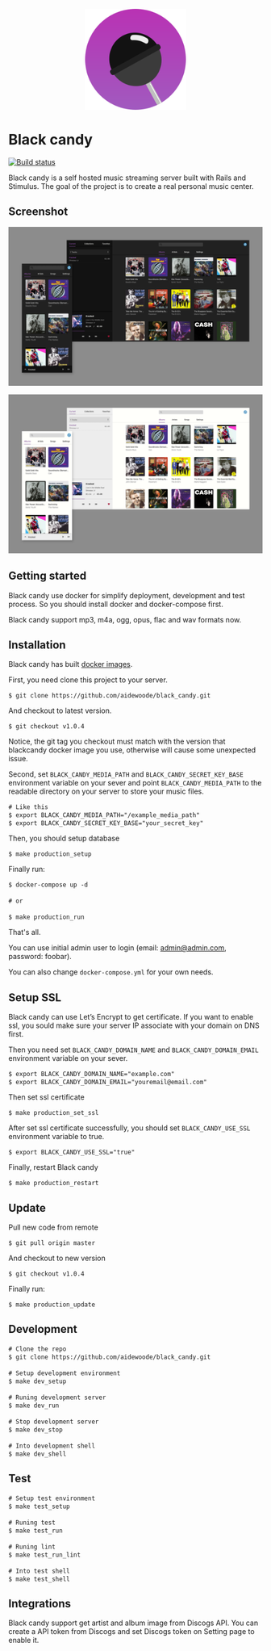 <p align='center'>
  <img alt='Black candy logo' width='200' src='app/frontend/images/logo.svg'>
</p>

# Black candy
[![Build status](https://travis-ci.org/aidewoode/black_candy.svg?branch=master)](https://travis-ci.org/aidewoode/black_candy)

Black candy is a self hosted music streaming server built with Rails and Stimulus. The goal of the project is to create a real personal music center.

## Screenshot
![screenshot theme dark](images/screenshot_theme_dark.png)

![screenshot theme light](images/screenshot_theme_light.png)


## Getting started

Black candy use docker for simplify deployment, development and test process. So you should install docker and docker-compose first.

Black candy support mp3, m4a, ogg, opus, flac and wav formats now.

## Installation

Black candy has built [docker images](https://hub.docker.com/r/blackcandy/blackcandy).

First, you need clone this project to your server. 

```
$ git clone https://github.com/aidewoode/black_candy.git
```

And checkout to latest version.

```
$ git checkout v1.0.4
```

Notice, the git tag you checkout must match with the version that blackcandy docker image you use, otherwise will cause some unexpected issue.

Second, set `BLACK_CANDY_MEDIA_PATH` and `BLACK_CANDY_SECRET_KEY_BASE` environment variable on your sever and point `BLACK_CANDY_MEDIA_PATH` to the readable directory on your server to store your music files.

```shell
# Like this
$ export BLACK_CANDY_MEDIA_PATH="/example_media_path"
$ export BLACK_CANDY_SECRET_KEY_BASE="your_secret_key"
```

Then, you should setup database

```shell
$ make production_setup 
```

Finally run:

```shell
$ docker-compose up -d

# or

$ make production_run
```

That's all. 

You can use initial admin user to login (email: admin@admin.com, password: foobar).

You can also change `docker-compose.yml` for your own needs.

## Setup SSL

Black candy can use Let’s Encrypt to get certificate. If you want to enable ssl, you sould make sure your server IP associate with your domain on DNS first.

Then you need set `BLACK_CANDY_DOMAIN_NAME` and `BLACK_CANDY_DOMAIN_EMAIL` environment variable on your sever.

```shell
$ export BLACK_CANDY_DOMAIN_NAME="example.com"
$ export BLACK_CANDY_DOMAIN_EMAIL="youremail@email.com"
```

Then set ssl certificate 

```shell
$ make production_set_ssl
```

After set ssl certificate successfully, you should set `BLACK_CANDY_USE_SSL` environment variable to true.

```shell
$ export BLACK_CANDY_USE_SSL="true"
```

Finally, restart Black candy

```shell
$ make production_restart
```

## Update

Pull new code from remote

```shell
$ git pull origin master
```

And checkout to new version

```shell
$ git checkout v1.0.4
```

Finally run:

```shell
$ make production_update 
```

## Development

```shell
# Clone the repo
$ git clone https://github.com/aidewoode/black_candy.git

# Setup development environment
$ make dev_setup

# Runing development server
$ make dev_run

# Stop development server
$ make dev_stop

# Into development shell
$ make dev_shell
```

## Test

```shell
# Setup test environment
$ make test_setup

# Runing test
$ make test_run

# Runing lint
$ make test_run_lint

# Into test shell
$ make test_shell
```

## Integrations

Black candy support get artist and album image from Discogs API. You can create a API token from Discogs and set Discogs token on Setting page to enable it.
